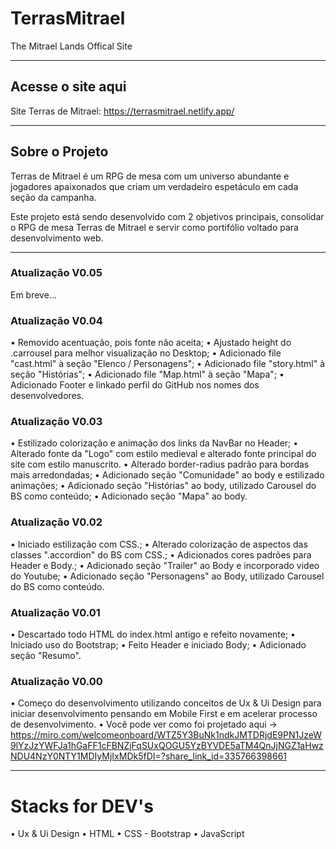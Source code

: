 # TerrasMitrael
The Mitrael Lands Offical Site

---

## Acesse o site aqui

Site Terras de Mitrael: https://terrasmitrael.netlify.app/

---

## Sobre o Projeto

Terras de Mitrael é um RPG de mesa com um universo abundante e jogadores apaixonados que criam um verdadeiro espetáculo em cada seção da campanha. 

Este projeto está sendo desenvolvido com 2 objetivos principais, consolidar o RPG de mesa Terras de Mitrael e servir como portifólio voltado para desenvolvimento web.

---

### Atualização V0.05

Em breve...

### Atualização V0.04

• Removido acentuação, pois fonte não aceita;
• Ajustado height do .carrousel para melhor visualização no Desktop;
• Adicionado file "cast.html" à seção "Elenco / Personagens";
• Adicionado file "story.html" à seção "Histórias";
• Adicionado file "Map.html" à seção "Mapa";
• Adicionado Footer e linkado perfil do GitHub nos nomes dos desenvolvedores.

### Atualização V0.03

• Estilizado colorização e animação dos links da NavBar no Header;
• Alterado fonte da "Logo" com estilo medieval e alterado fonte principal do site com estilo manuscrito.
• Alterado border-radius padrão para bordas mais arredondadas;
• Adicionado seção "Comunidade" ao body e estilizado animações;
• Adicionado seção "Histórias" ao body, utilizado Carousel do BS como conteúdo;
• Adicionado seção "Mapa" ao body.

### Atualização V0.02

• Iniciado estilização com CSS.;
• Alterado colorização de aspectos das classes ".accordion" do BS com CSS.;
• Adicionados cores padrões para Header e Body.;
• Adicionado seção "Trailer" ao Body e incorporado video do Youtube;
• Adicionado seção "Personagens" ao Body, utilizado Carousel do BS como conteúdo.

### Atualização V0.01

• Descartado todo HTML do index.html antigo e refeito novamente;
• Iniciado uso do Bootstrap;
• Feito Header e iniciado Body;
• Adicionado seção "Resumo".

### Atualização V0.00

• Começo do desenvolvimento utilizando conceitos de Ux & Ui Design para iniciar desenvolvimento pensando em Mobile First e em acelerar processo de desenvolvimento. 
• Você pode ver como foi projetado aqui → https://miro.com/welcomeonboard/WTZ5Y3BuNk1ndkJMTDRjdE9PN1JzeW9lYzJzYWFJa1hGaFF1cFBNZjFqSUxQOGU5YzBYVDE5aTM4QnJjNGZ1aHwzNDU4NzY0NTY1MDIyMjIxMDk5fDI=?share_link_id=335766398661

---

# Stacks for DEV's

• Ux & Ui Design
• HTML
• CSS - Bootstrap
• JavaScript